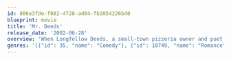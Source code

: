 ```yaml
---
id: 806e3fde-f082-4728-ad04-fb2054226b40
blueprint: movie
title: 'Mr. Deeds'
release_date: '2002-06-28'
overview: 'When Longfellow Deeds, a small-town pizzeria owner and poet, inherits $40 billion from his deceased uncle, he quickly begins rolling in a different kind of dough. Moving to the big city, Deeds finds himself besieged by opportunists all gunning for their piece of the pie. Babe, a television tabloid reporter, poses as an innocent small-town girl to do an exposé on Deeds.'
genres: '[{"id": 35, "name": "Comedy"}, {"id": 10749, "name": "Romance"}]'
---
```

